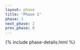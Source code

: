 ```yaml
---
layout: phase
title: "Phase 1"
phase: 1
next_phase: 2
prev_phase: 0
---
```


{% include phase-details.html %}
